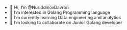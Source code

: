 - 👋 Hi, I’m @NuriddinovDavron
- 👀 I’m interested in Golang Programming language
- 🌱 I’m currently learning Data engineering and analytics
- 💞️ I’m looking to collaborate on Junior Golang developer 


<!---
NuriddinovDavron/NuriddinovDavron is a ✨ special ✨ repository because its `README.md` (this file) appears on your GitHub profile.
You can click the Preview link to take a look at your changes.
--->
